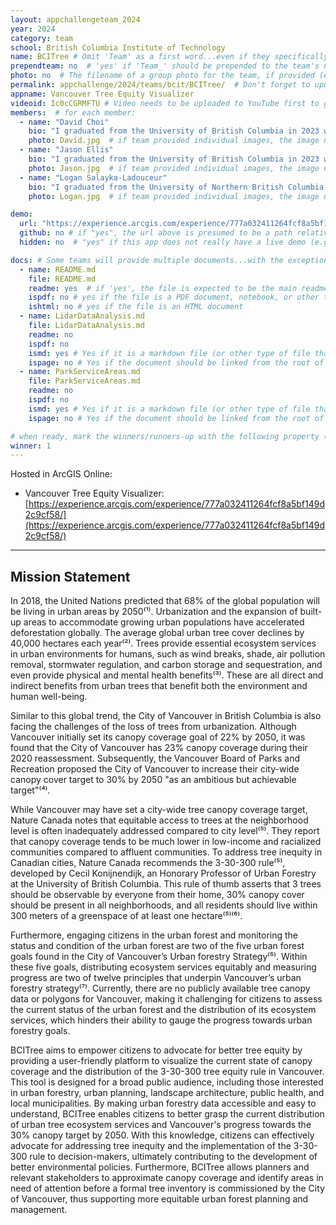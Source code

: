 ```yaml
---
layout: appchallengeteam_2024
year: 2024
category: team
school: British Columbia Institute of Technology
name: BCITree # Omit 'Team' as a first word...even if they specifically named themselves "Team X"
prependteam: no  # 'yes' if 'Team_' should be prepended to the team's name (i.e., they specifically named themselves "Team X" instead of just "X")
photo: no  # The filename of a group photo for the team, if provided (e.g., team.jpg)...expected to be located inside the images folder in the team's repo.
permalink: appchallenge/2024/teams/bcit/BCITree/  # Don't forget to update the school short-code in the URL...
appname: Vancouver Tree Equity Visualizer
videoid: Ic0cCGRMFTU # Video needs to be uploaded to YouTube first to get this ID
members:  # for each member:
  - name: "David Choi"
    bio: "I graduated from the University of British Columbia in 2023 with a Bachelor's degree in Urban Forestry and a minor in Urban Green-Space Management. My primary interest in GIS—encompassing data interoperability, visualizing data, managing geospatial data, deriving insights from remote sensing, and conducting geospatial analyses—is all aimed at enhancing decision-making capabilities. As I pursue the BCIT Advanced Diploma in GIS, I hope to hone my technical and programming skills, which are geared toward my interest in utilities management, natural resource management, urban planning, and data integration. During my free time, I enjoy playing PC games, exploring the outdoors, and occasionally engaging in backcountry hiking."
    photo: David.jpg  # if team provided individual images, the image named here should exist in the images folder in the team's repo.
  - name: "Jason Ellis"
    bio: "I graduated from the University of British Columbia in 2023 with a bachelor's degree in geography and a minor in GIS. I am now studying at BCIT in their Advanced Diploma in GIS program and am also currently working at a commercial real estate company, aiding in data acquisition and map production. I am excited to use what I have learned in my studies and hope to explore the demographic side of GIS in my career. In my free time, I like to watch movies, exercise, and hang out with my friends."
    photo: Jason.jpg  # if team provided individual images, the image named here should exist in the images folder in the team's repo.
  - name: "Logan Salayka-Ladouceur"
    bio: "I graduated from the University of Northern British Columbia with a bachelor’s in Math and Physics in 2016. I have an interest in GIS that relates to natural resources and have had the opportunity to work with several community forest organizations. This work included silviculture surveys, mapping, and modeling. I am currently enrolled in the GIS Advanced Diploma program at BCIT and am excited to broaden my skill set. In my free time, I enjoy outdoor activities such as biking, snowboarding, and rock climbing."
    photo: Logan.jpg  # if team provided individual images, the image named here should exist in the images folder in the team's repo.

demo:
  url: "https://experience.arcgis.com/experience/777a032411264fcf8a5bf149d2c9cf58/"  # A relative path if hosted from the team's folder in the GitHub repo, otherwise a full url (and specify "no" for the github property below)
  github: no # if "yes", the url above is presumed to be a path relative to the gh_pages URL for the team in GitHub...otherwise, a full URL is expected.
  hidden: no  # "yes" if this app does not really have a live demo (e.g., mobile/AppStudio apps)

docs: # Some teams will provide multiple documents...with the exception of the README.md, these are generally expected to be in a docs/ subfolder of their repo
  - name: README.md
    file: README.md
    readme: yes  # if 'yes', the file is expected to be the main readme document at the root of the team's repository
    ispdf: no # yes if the file is a PDF document, notebook, or other type of file (since the filename will need to be appended to the URL)
    ishtml: no # yes if the file is an HTML document
  - name: LidarDataAnalysis.md
    file: LidarDataAnalysis.md
    readme: no
    ispdf: no
    ismd: yes # Yes if it is a markdown file (or other type of file that can be previewed in GitHub)
    ispage: no # Yes if the document should be linked from the root of the repo, otherwise it is expected to be in the /docs subfolder
  - name: ParkServiceAreas.md
    file: ParkServiceAreas.md
    readme: no
    ispdf: no
    ismd: yes # Yes if it is a markdown file (or other type of file that can be previewed in GitHub)
    ispage: no # Yes if the document should be linked from the root of the repo, otherwise it is expected to be in the /docs subfolder

# when ready, mark the winners/runners-up with the following property (1, 2 or 3 for winners and first/second runners-up):
winner: 1
---
```


Hosted in ArcGIS Online:

- Vancouver Tree Equity Visualizer: [https://experience.arcgis.com/experience/777a032411264fcf8a5bf149d2c9cf58/](https://experience.arcgis.com/experience/777a032411264fcf8a5bf149d2c9cf58/)

---

## Mission Statement

In 2018, the United Nations predicted that 68% of the global population will be living in urban areas by 2050⁽¹⁾. Urbanization and the expansion of built-up areas to accommodate growing urban populations have accelerated deforestation globally. The average global urban tree cover declines by 40,000 hectares each year⁽²⁾. Trees provide essential ecosystem services in urban environments for humans, such as wind breaks, shade, air pollution removal, stormwater regulation, and carbon storage and sequestration, and even provide physical and mental health benefits⁽³⁾. These are all direct and indirect benefits from urban trees that benefit both the environment and human well-being. 

Similar to this global trend, the City of Vancouver in British Columbia is also facing the challenges of the loss of trees from urbanization. Although Vancouver initially set its canopy coverage goal of 22% by 2050, it was found that the City of Vancouver has 23% canopy coverage during their 2020 reassessment. Subsequently, the Vancouver Board of Parks and Recreation proposed the City of Vancouver to increase their city-wide canopy cover target to 30% by 2050 "as an ambitious but achievable target"⁽⁴⁾. 

While Vancouver may have set a city-wide tree canopy coverage target, Nature Canada notes that equitable access to trees at the neighborhood level is often inadequately addressed compared to city level⁽⁵⁾. They report that canopy coverage tends to be much lower in low-income and racialized communities compared to affluent communities. To address tree inequity in Canadian cities, Nature Canada recommends the 3-30-300 rule⁽⁵⁾, developed by Cecil Konijnendijk, an Honorary Professor of Urban Forestry at the University of British Columbia. This rule of thumb asserts that 3 trees should be observable by everyone from their home, 30% canopy cover should be present in all neighborhoods, and all residents should live within 300 meters of a greenspace of at least one hectare⁽⁵⁾⁽⁶⁾.

Furthermore, engaging citizens in the urban forest and monitoring the status and condition of the urban forest are two of the five urban forest goals found in the City of Vancouver’s Urban forestry Strategy⁽⁵⁾. Within these five goals, distributing ecosystem services equitably and measuring progress are two of twelve principles that underpin Vancouver’s urban forestry strategy⁽⁷⁾. Currently, there are no publicly available tree canopy data or polygons for Vancouver, making it challenging for citizens to assess the current status of the urban forest and the distribution of its ecosystem services, which hinders their ability to gauge the progress towards urban forestry goals.

BCITree aims to empower citizens to advocate for better tree equity by providing a user-friendly platform to visualize the current state of canopy coverage and the distribution of the 3-30-300 tree equity rule in Vancouver. This tool is designed for a broad public audience, including those interested in urban forestry, urban planning, landscape architecture, public health, and local municipalities. By making urban forestry data accessible and easy to understand, BCITree enables citizens to better grasp the current distribution of urban tree ecosystem services and Vancouver's progress towards the 30% canopy target by 2050. With this knowledge, citizens can effectively advocate for addressing tree inequity and the implementation of the 3-30-300 rule to decision-makers, ultimately contributing to the development of better environmental policies. Furthermore, BCITree allows planners and relevant stakeholders to approximate canopy coverage and identify areas in need of attention before a formal tree inventory is commissioned by the City of Vancouver, thus supporting more equitable urban forest planning and management.
